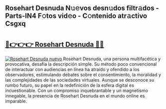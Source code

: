 ## Rosehart Desnuda N𝚞𝚎vos desn𝚞dos filtr𝚊dos - Parts-IN4 F𝚘tos vid𝚎o - C𝚘ntenido atr𝚊ctivo Csgxq

# <h2><a href="http://mb0i2w.tromn.icu/?c=Rosehart+Desnuda">🔗👉👉👉 Rosehart Desnuda 🔗🔗</a></h2>

[![Rosehart Desnuda nuevo](https://i.imgur.com/pEAQMta.gif)](http://mb0i2w.tromn.icu/?c=Rosehart+Desnuda)
Rosehart Desnuda, una persona multifacética y provocativa, desafía la descripción simple. Su método poco convencional de interactuar con audiencias en línea ha atraído y ofendido a los observadores, estimulando debates sobre el consentimiento, la moralidad y las complejidades de las sociedades virtuales. Aunque se desconoce su rumbo futuro, su papel en la redefinición de la esfera digital es incuestionable. Con un compromiso inquebrantable y un magnetismo innegable, la presencia de Rosehart Desnuda en el mundo online es imparable.
